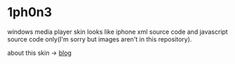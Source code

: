 # 1ph0n3
windows media player skin looks like iphone
xml source code and javascript source code only(I'm sorry but images aren't in this repository).

about this skin -> [blog](http://wassan128.github.io/blog/2016/08/26/)

